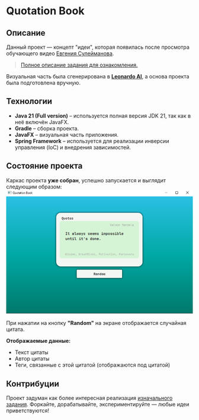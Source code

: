 # Quotation Book

## Описание

Данный проект — концепт "идеи", которая появилась после просмотра обучающего видео [Евгения Сулейманова](https://www.youtube.com/watch?v=-nctg2wmZOA&list=PLlsMRoVt5sTM-Qhh47FGWrgwxeWjMeaP-&index=4).
> [Полное описание задания для ознакомления.](assets/DESCRIPTION.md)

Визуальная часть была сгенерирована в [**Leonardo AI**](assets/quotation-book-сoncept.png), а основа проекта была подготовлена вручную.

## Технологии

- **Java 21 (Full version)** – используется полная версия JDK 21, так как в неё включён JavaFX.
- **Gradle** – сборка проекта.
- **JavaFX** – визуальная часть приложения.
- **Spring Framework** – используется для реализации инверсии управления (IoC) и внедрения зависимостей.

## Состояние проекта

Каркас проекта **уже собран**, успешно запускается и выглядит следующим образом:
![Скриншот интерфейса](assets/quotation-book-actual.png)

При нажатии на кнопку **"Random"** на экране отображается случайная цитата.

**Отображаемые данные:**

- Текст цитаты
- Автор цитаты
- Теги, связанные с этой цитатой (отображаются под цитатой)

## Контрибуции
Проект задуман как более интересная реализация [изначального задания](assets/DESCRIPTION.md). Форкайте, дорабатывайте, экспериментируйте — любые идеи приветствуются!